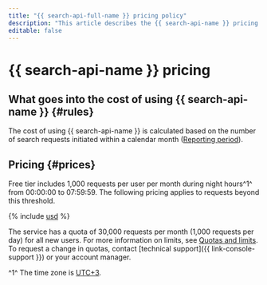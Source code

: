 ```yaml
---
title: "{{ search-api-full-name }} pricing policy"
description: "This article describes the {{ search-api-name }} pricing policy."
editable: false
---
```


# {{ search-api-name }} pricing

## What goes into the cost of using {{ search-api-name }} {#rules}

The cost of using {{ search-api-name }} is calculated based on the number of search requests initiated within a calendar month ([Reporting period](../billing/concepts/reporting-period.md)).

## Pricing {#prices}


Free tier includes 1,000 requests per user per month during night hours^1^ from 00:00:00 to 07:59:59. The following pricing applies to requests beyond this threshold.




{% include [usd](../_pricing/search-api/usd.md) %}


The service has a quota of 30,000 requests per month (1,000 requests per day) for all new users. For more information on limits, see [Quotas and limits](concepts/limits.md). To request a change in quotas, contact [technical support]({{ link-console-support }}) or your account manager.

^1^ The time zone is [UTC+3](https://en.wikipedia.org/wiki/UTC%2B03:00).